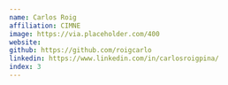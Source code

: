 ```yaml
---
name: Carlos Roig
affiliation: CIMNE
image: https://via.placeholder.com/400
website:
github: https://github.com/roigcarlo
linkedin: https://www.linkedin.com/in/carlosroigpina/
index: 3
---
```

